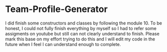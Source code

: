 # Team-Profile-Generator
I did finish some constructors and classes by following the module 10. To be honest, I could not fully finish everything by myself so I had to refer some assigments on youtube but still can not clearly understand to finish. Please mark this base on my effort trying to do this and I will edit my code in the future when I feel I can understand enough to complete.